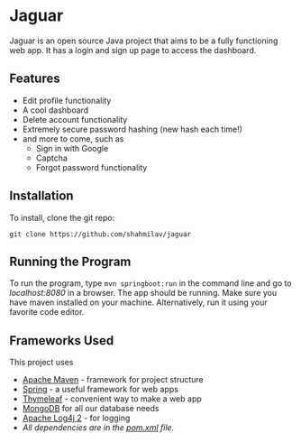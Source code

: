 # Jaguar

Jaguar is an open source Java project that aims to be a fully functioning web app. It has a login and sign up page to
access the dashboard.

## Features

- Edit profile functionality
- A cool dashboard
- Delete account functionality
- Extremely secure password hashing (new hash each time!)
- and more to come, such as
    - Sign in with Google
    - Captcha
    - Forgot password functionality

## Installation

To install, clone the git repo:

```git clone https://github.com/shahmilav/jaguar```

## Running the Program

To run the program, type ```mvn springboot:run``` in the command line and go to _localhost:8080_ in a browser. The app
should be running. Make sure you have maven installed on your machine. Alternatively, run it using your favorite code
editor.

## Frameworks Used

This project uses

- [Apache Maven](https://maven.apache.org/) - framework for project structure
- [Spring](https://spring.io/) - a useful framework for web apps
- [Thymeleaf](https://www.thymeleaf.org/) - convenient way to make a web app
- [MongoDB](https://www.mongodb.com/) for all our database needs
- [Apache Log4j 2](https://logging.apache.org/log4j/2.x/) - for logging
- _All dependencies are in the [pom.xml](https://github.com/shahmilav/jaguar/blob/main/pom.xml) file._
